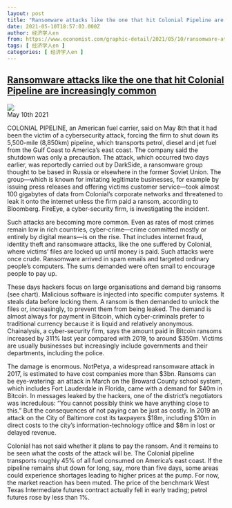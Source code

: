 ```yaml
---
layout: post
title: "Ransomware attacks like the one that hit Colonial Pipeline are increasingly common"
date: 2021-05-10T18:57:03.000Z
author: 经济学人en
from: https://www.economist.com/graphic-detail/2021/05/10/ransomware-attacks-like-the-one-that-hit-colonial-pipeline-are-increasingly-common
tags: [ 经济学人en ]
categories: [ 经济学人en ]
---
```

<!--1620673023000-->
[Ransomware attacks like the one that hit Colonial Pipeline are increasingly common](https://www.economist.com/graphic-detail/2021/05/10/ransomware-attacks-like-the-one-that-hit-colonial-pipeline-are-increasingly-common)
------

<div>
<img src="https://images.weserv.nl/?url=www.economist.com/img/b/1280/759/90/sites/default/files/images/2021/05/articles/main/20210515_wom930.png"/><div></div><aside ><div ><time itemscope="" itemType="http://schema.org/DateTime" dateTime="2021-05-10T00:00:00Z" >May 10th 2021</time><meta itemProp="author" content="The Economist"/></div><div ></div></aside><p >COLONIAL PIPELINE, an American fuel carrier, said on May 8th that it had been the victim of a cybersecurity attack, forcing the firm to shut down its 5,500-mile (8,850km) pipeline, which transports petrol, diesel and jet fuel from the Gulf Coast to America’s east coast. The company said the shutdown was only a precaution. The attack, which occurred two days earlier, was reportedly carried out by DarkSide, a ransomware group thought to be based in Russia or elsewhere in the former Soviet Union. The group—which is known for imitating legitimate businesses, for example by issuing press releases and offering victims customer service—took almost 100 gigabytes of data from Colonial’s corporate networks and threatened to leak it onto the internet unless the firm paid a ransom, according to Bloomberg. FireEye, a cyber-security firm, is investigating the incident.</p><p >Such attacks are becoming more common. Even as rates of most crimes remain low in rich countries, cyber-crime—crime committed mostly or entirely by digital means—is on the rise. That includes internet fraud, identity theft and ransomware attacks, like the one suffered by Colonial, where victims’ files are locked up until money is paid. Such attacks were once crude. Ransomware arrived in spam emails and targeted ordinary people’s computers. The sums demanded were often small to encourage people to pay up.</p><div id="" ><div><div id="econ-1"></div></div></div><p >These days hackers focus on large organisations and demand big ransoms (see chart). Malicious software is injected into specific computer systems. It steals data before locking them. A ransom is then demanded to unlock the files or, increasingly, to prevent them from being leaked. The demand is almost always for payment in Bitcoin, which cyber-criminals prefer to traditional currency because it is liquid and relatively anonymous. Chainalysis, a cyber-security firm, says the amount paid in Bitcoin ransoms increased by 311% last year compared with 2019, to around $350m. Victims are usually businesses but increasingly include governments and their departments, including the police.</p><p >The damage is enormous. NotPetya, a widespread ransomware attack in 2017, is estimated to have cost companies more than $3bn. Ransoms can be eye-watering: an attack in March on the Broward County school system, which includes Fort Lauderdale in Florida, came with a demand for $40m in Bitcoin. In messages leaked by the hackers, one of the district’s negotiators was incredulous: “You cannot possibly think we have anything close to this.” But the consequences of not paying can be just as costly. In 2019 an attack on the City of Baltimore cost its taxpayers $18m, including $10m in direct costs to the city’s information-technology office and $8m in lost or delayed revenue.</p><p >Colonial has not said whether it plans to pay the ransom. And it remains to be seen what the costs of the attack will be. The Colonial pipeline transports roughly 45% of all fuel consumed on America’s east coast. If the pipeline remains shut down for long, say, more than five days, some areas could experience shortages leading to higher prices at the pump. For now, the market reaction has been muted. The price of the benchmark West Texas Intermediate futures contract actually fell in early trading; petrol futures rose by less than 1%.</p>
</div>
